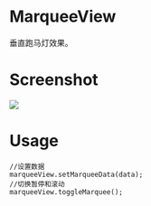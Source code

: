 # MarqueeView
垂直跑马灯效果。

# Screenshot
![](http://i.imgur.com/qeFv5z8.gif)

# Usage
		
	//设置数据
	marqueeView.setMarqueeData(data);
	//切换暂停和滚动
	marqueeView.toggleMarquee();